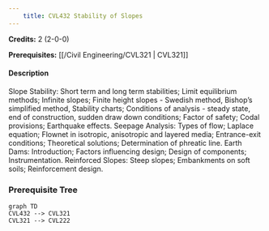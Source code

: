 ```yaml
---
    title: CVL432 Stability of Slopes
---
```

**Credits:** 2 (2-0-0)



**Prerequisites:** [[/Civil Engineering/CVL321 | CVL321]]

#### Description 
Slope Stability: Short term and long term stabilities; Limit equilibrium methods; Infinite slopes; Finite height slopes - Swedish method, Bishop’s simplified method, Stability charts; Conditions of analysis - steady state, end of construction, sudden draw down conditions; Factor of safety; Codal provisions; Earthquake effects. Seepage Analysis: Types of flow; Laplace equation; Flownet in isotropic, anisotropic and layered media; Entrance-exit conditions; Theoretical solutions; Determination of phreatic line. Earth Dams: Introduction; Factors influencing design; Design of components; Instrumentation. Reinforced Slopes: Steep slopes; Embankments on soft soils; Reinforcement design.

### Prerequisite Tree

```mermaid
graph TD
CVL432 --> CVL321
CVL321 --> CVL222
```